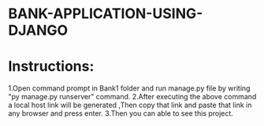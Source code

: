 # BANK-APPLICATION-USING-DJANGO

Instructions:
==============
1.Open command prompt in Bank1 folder and run manage.py file by writing "py manage.py runserver" command.
2.After executing the above command a local host link will be generated ,Then copy that link and paste
  that link in any browser and press enter.
3.Then you can able to see this project.
